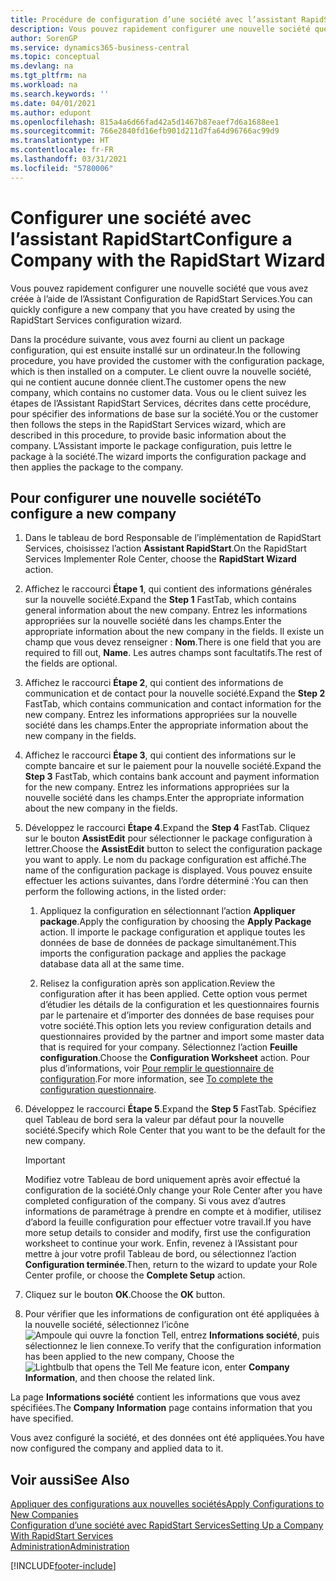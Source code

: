 ```yaml
---
title: Procédure de configuration d’une société avec l’assistant RapidStart | Microsoft Docs
description: Vous pouvez rapidement configurer une nouvelle société que vous avez créée à l’aide de l’Assistant Configuration de RapidStart Services.
author: SorenGP
ms.service: dynamics365-business-central
ms.topic: conceptual
ms.devlang: na
ms.tgt_pltfrm: na
ms.workload: na
ms.search.keywords: ''
ms.date: 04/01/2021
ms.author: edupont
ms.openlocfilehash: 815a4a6d66fad42a5d1467b87eaef7d6a1688ee1
ms.sourcegitcommit: 766e2840fd16efb901d211d7fa64d96766ac99d9
ms.translationtype: HT
ms.contentlocale: fr-FR
ms.lasthandoff: 03/31/2021
ms.locfileid: "5780006"
---
```

# <a name="configure-a-company-with-the-rapidstart-wizard"></a><span data-ttu-id="d1d96-103">Configurer une société avec l’assistant RapidStart</span><span class="sxs-lookup"><span data-stu-id="d1d96-103">Configure a Company with the RapidStart Wizard</span></span>
<span data-ttu-id="d1d96-104">Vous pouvez rapidement configurer une nouvelle société que vous avez créée à l’aide de l’Assistant Configuration de RapidStart Services.</span><span class="sxs-lookup"><span data-stu-id="d1d96-104">You can quickly configure a new company that you have created by using the RapidStart Services configuration wizard.</span></span>

<span data-ttu-id="d1d96-105">Dans la procédure suivante, vous avez fourni au client un package configuration, qui est ensuite installé sur un ordinateur.</span><span class="sxs-lookup"><span data-stu-id="d1d96-105">In the following procedure, you have provided the customer with the configuration package, which is then installed on a computer.</span></span> <span data-ttu-id="d1d96-106">Le client ouvre la nouvelle société, qui ne contient aucune donnée client.</span><span class="sxs-lookup"><span data-stu-id="d1d96-106">The customer opens the new company, which contains no customer data.</span></span> <span data-ttu-id="d1d96-107">Vous ou le client suivez les étapes de l’Assistant RapidStart Services, décrites dans cette procédure, pour spécifier des informations de base sur la société.</span><span class="sxs-lookup"><span data-stu-id="d1d96-107">You or the customer then follows the steps in the RapidStart Services wizard, which are described in this procedure, to provide basic information about the company.</span></span> <span data-ttu-id="d1d96-108">L’Assistant importe le package configuration, puis lettre le package à la société.</span><span class="sxs-lookup"><span data-stu-id="d1d96-108">The wizard imports the configuration package and then applies the package to the company.</span></span>  

## <a name="to-configure-a-new-company"></a><span data-ttu-id="d1d96-109">Pour configurer une nouvelle société</span><span class="sxs-lookup"><span data-stu-id="d1d96-109">To configure a new company</span></span>  
1. <span data-ttu-id="d1d96-110">Dans le tableau de bord Responsable de l’implémentation de RapidStart Services, choisissez l’action **Assistant RapidStart**.</span><span class="sxs-lookup"><span data-stu-id="d1d96-110">On the RapidStart Services Implementer Role Center, choose the **RapidStart Wizard** action.</span></span>  
2. <span data-ttu-id="d1d96-111">Affichez le raccourci **Étape 1**, qui contient des informations générales sur la nouvelle société.</span><span class="sxs-lookup"><span data-stu-id="d1d96-111">Expand the **Step 1** FastTab, which contains general information about the new company.</span></span> <span data-ttu-id="d1d96-112">Entrez les informations appropriées sur la nouvelle société dans les champs.</span><span class="sxs-lookup"><span data-stu-id="d1d96-112">Enter the appropriate information about the new company in the fields.</span></span> <span data-ttu-id="d1d96-113">Il existe un champ que vous devez renseigner : **Nom**.</span><span class="sxs-lookup"><span data-stu-id="d1d96-113">There is one field that you are required to fill out, **Name**.</span></span> <span data-ttu-id="d1d96-114">Les autres champs sont facultatifs.</span><span class="sxs-lookup"><span data-stu-id="d1d96-114">The rest of the fields are optional.</span></span>  
3. <span data-ttu-id="d1d96-115">Affichez le raccourci **Étape 2**, qui contient des informations de communication et de contact pour la nouvelle société.</span><span class="sxs-lookup"><span data-stu-id="d1d96-115">Expand the **Step 2** FastTab, which contains communication and contact information for the new company.</span></span> <span data-ttu-id="d1d96-116">Entrez les informations appropriées sur la nouvelle société dans les champs.</span><span class="sxs-lookup"><span data-stu-id="d1d96-116">Enter the appropriate information about the new company in the fields.</span></span>
4. <span data-ttu-id="d1d96-117">Affichez le raccourci **Étape 3**, qui contient des informations sur le compte bancaire et sur le paiement pour la nouvelle société.</span><span class="sxs-lookup"><span data-stu-id="d1d96-117">Expand the **Step 3** FastTab, which contains bank account and payment information for the new company.</span></span> <span data-ttu-id="d1d96-118">Entrez les informations appropriées sur la nouvelle société dans les champs.</span><span class="sxs-lookup"><span data-stu-id="d1d96-118">Enter the appropriate information about the new company in the fields.</span></span>  
5. <span data-ttu-id="d1d96-119">Développez le raccourci **Étape 4**.</span><span class="sxs-lookup"><span data-stu-id="d1d96-119">Expand the **Step 4** FastTab.</span></span> <span data-ttu-id="d1d96-120">Cliquez sur le bouton **AssistEdit** pour sélectionner le package configuration à lettrer.</span><span class="sxs-lookup"><span data-stu-id="d1d96-120">Choose the **AssistEdit** button to select the configuration package you want to apply.</span></span> <span data-ttu-id="d1d96-121">Le nom du package configuration est affiché.</span><span class="sxs-lookup"><span data-stu-id="d1d96-121">The name of the configuration package is displayed.</span></span> <span data-ttu-id="d1d96-122">Vous pouvez ensuite effectuer les actions suivantes, dans l’ordre déterminé :</span><span class="sxs-lookup"><span data-stu-id="d1d96-122">You can then perform the following actions, in the listed order:</span></span>  

    1. <span data-ttu-id="d1d96-123">Appliquez la configuration en sélectionnant l’action **Appliquer package**.</span><span class="sxs-lookup"><span data-stu-id="d1d96-123">Apply the configuration by choosing the **Apply Package** action.</span></span> <span data-ttu-id="d1d96-124">Il importe le package configuration et applique toutes les données de base de données de package simultanément.</span><span class="sxs-lookup"><span data-stu-id="d1d96-124">This imports the configuration package and applies the package database data all at the same time.</span></span>  

    2. <span data-ttu-id="d1d96-125">Relisez la configuration après son application.</span><span class="sxs-lookup"><span data-stu-id="d1d96-125">Review the configuration after it has been applied.</span></span> <span data-ttu-id="d1d96-126">Cette option vous permet d’étudier les détails de la configuration et les questionnaires fournis par le partenaire et d’importer des données de base requises pour votre société.</span><span class="sxs-lookup"><span data-stu-id="d1d96-126">This option lets you review configuration details and questionnaires provided by the partner and import some master data that is required for your company.</span></span> <span data-ttu-id="d1d96-127">Sélectionnez l’action **Feuille configuration**.</span><span class="sxs-lookup"><span data-stu-id="d1d96-127">Choose the **Configuration Worksheet** action.</span></span> <span data-ttu-id="d1d96-128">Pour plus d’informations, voir [Pour remplir le questionnaire de configuration](admin-gather-customer-setup-values.md#to-complete-the-configuration-questionnaire).</span><span class="sxs-lookup"><span data-stu-id="d1d96-128">For more information, see [To complete the configuration questionnaire](admin-gather-customer-setup-values.md#to-complete-the-configuration-questionnaire).</span></span>  

6. <span data-ttu-id="d1d96-129">Développez le raccourci **Étape 5**.</span><span class="sxs-lookup"><span data-stu-id="d1d96-129">Expand the **Step 5** FastTab.</span></span> <span data-ttu-id="d1d96-130">Spécifiez quel Tableau de bord sera la valeur par défaut pour la nouvelle société.</span><span class="sxs-lookup"><span data-stu-id="d1d96-130">Specify which Role Center that you want to be the default for the new company.</span></span>  

    > [!IMPORTANT]  
    >  <span data-ttu-id="d1d96-131">Modifiez votre Tableau de bord uniquement après avoir effectué la configuration de la société.</span><span class="sxs-lookup"><span data-stu-id="d1d96-131">Only change your Role Center after you have completed configuration of the company.</span></span> <span data-ttu-id="d1d96-132">Si vous avez d’autres informations de paramétrage à prendre en compte et à modifier, utilisez d’abord la feuille configuration pour effectuer votre travail.</span><span class="sxs-lookup"><span data-stu-id="d1d96-132">If you have more setup details to consider and modify, first use the configuration worksheet to continue your work.</span></span> <span data-ttu-id="d1d96-133">Enfin, revenez à l’Assistant pour mettre à jour votre profil Tableau de bord, ou sélectionnez l’action **Configuration terminée**.</span><span class="sxs-lookup"><span data-stu-id="d1d96-133">Then, return to the wizard to update your Role Center profile, or choose the **Complete Setup** action.</span></span>

7. <span data-ttu-id="d1d96-134">Cliquez sur le bouton **OK**.</span><span class="sxs-lookup"><span data-stu-id="d1d96-134">Choose the **OK** button.</span></span>  
8. <span data-ttu-id="d1d96-135">Pour vérifier que les informations de configuration ont été appliquées à la nouvelle société, sélectionnez l’icône ![Ampoule qui ouvre la fonction Tell](media/ui-search/search_small.png "Dites-moi ce que vous voulez faire"), entrez **Informations société**, puis sélectionnez le lien connexe.</span><span class="sxs-lookup"><span data-stu-id="d1d96-135">To verify that the configuration information has been applied to the new company, Choose the ![Lightbulb that opens the Tell Me feature](media/ui-search/search_small.png "Tell me what you want to do") icon, enter **Company Information**, and then choose the related link.</span></span>

<span data-ttu-id="d1d96-136">La page **Informations société** contient les informations que vous avez spécifiées.</span><span class="sxs-lookup"><span data-stu-id="d1d96-136">The **Company Information** page contains information that you have specified.</span></span>   

<span data-ttu-id="d1d96-137">Vous avez configuré la société, et des données ont été appliquées.</span><span class="sxs-lookup"><span data-stu-id="d1d96-137">You have now configured the company and applied data to it.</span></span>  

## <a name="see-also"></a><span data-ttu-id="d1d96-138">Voir aussi</span><span class="sxs-lookup"><span data-stu-id="d1d96-138">See Also</span></span>  
[<span data-ttu-id="d1d96-139">Appliquer des configurations aux nouvelles sociétés</span><span class="sxs-lookup"><span data-stu-id="d1d96-139">Apply Configurations to New Companies</span></span>](admin-apply-configuration-to-new-companies.md)  
[<span data-ttu-id="d1d96-140">Configuration d’une société avec RapidStart Services</span><span class="sxs-lookup"><span data-stu-id="d1d96-140">Setting Up a Company With RapidStart Services</span></span>](admin-set-up-a-company-with-rapidstart.md)  
[<span data-ttu-id="d1d96-141">Administration</span><span class="sxs-lookup"><span data-stu-id="d1d96-141">Administration</span></span>](admin-setup-and-administration.md)


[!INCLUDE[footer-include](includes/footer-banner.md)]